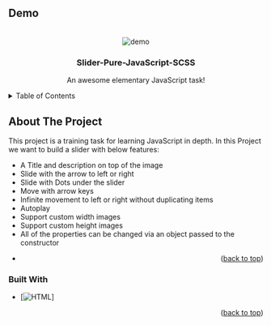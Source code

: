 <a id="readme-top"></a>

<!-- PROJECT Demo -->

## Demo<!-- Required -->

<br />
<div align="center">
  <img alt="demo" src='./images/Demo.gif' />
  <h3 align="center">Slider-Pure-JavaScript-SCSS</h3>
  <p align="center">
    An awesome elementary JavaScript task!
  </p>
</div>

<!-- TABLE OF CONTENTS -->
<details>
  <summary>Table of Contents</summary>
  <ol>
    <li>
      <a href="#about-the-project">About The Project</a>
      <ul>
        <li><a href="#built-with">Built With</a></li>
      </ul>
    </li>
    <li>
      <a href="#getting-started">Getting Started</a>
      <ul>
        <li><a href="#prerequisites">Prerequisites</a></li>
        <li><a href="#installation">Installation</a></li>
      </ul>
    </li>
    <li><a href="#usage">Usage</a></li>
    <li><a href="#roadmap">Roadmap</a></li>
    <li><a href="#contributing">Contributing</a></li>
    <li><a href="#license">License</a></li>
    <li><a href="#contact">Contact</a></li>
    <li><a href="#acknowledgments">Acknowledgments</a></li>
  </ol>
</details>

<!-- ABOUT THE PROJECT -->

## About The Project

This project is a training task for learning JavaScript in depth. In this Project we want to build a slider with below features:

- A Title and description on top of the image
- Slide with the arrow to left or right
- Slide with Dots under the slider
- Move with arrow keys
- Infinite movement to left or right without duplicating items
- Autoplay
- Support custom width images
- Support custom height images
- All of the properties can be changed via an object passed to the constructor

* <p align="right">(<a href="#readme-top">back to top</a>)</p>

### Built With

- [![HTML][HTML.dev]]

<p align="right">(<a href="#readme-top">back to top</a>)</p>

<!-- MARKDOWN LINKS & IMAGES -->
<!-- https://www.markdownguide.org/basic-syntax/#reference-style-links -->

[HTML.dev]: https://img.shields.io/badge/HTML5-E34F26?style=for-the-badge&logo=html5&logoColor=white

